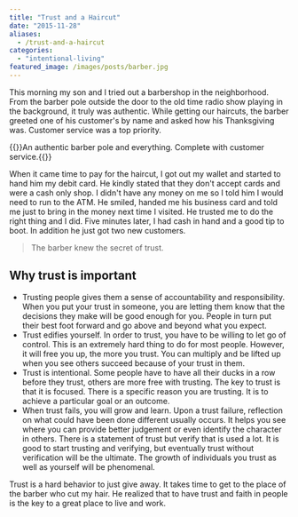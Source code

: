 ```yaml
---
title: "Trust and a Haircut"
date: "2015-11-28"
aliases:
  - /trust-and-a-haircut
categories: 
  - "intentional-living"
featured_image: /images/posts/barber.jpg
---
```


This morning my son and I tried out a barbershop in the neighborhood. From the barber pole outside the door to the old time radio show playing in the background, it truly was authentic. While getting our haircuts, the barber greeted one of his customer's by name and asked how his Thanksgiving was. Customer service was a top priority.

{{<featuredimage>}}An authentic barber pole and everything. Complete with customer service.{{</featuredimage>}}

When it came time to pay for the haircut, I got out my wallet and started to hand him my debit card. He kindly stated that they don't accept cards and were a cash only shop. I didn't have any money on me so I told him I would need to run to the ATM. He smiled, handed me his business card and told me just to bring in the money next time I visited. He trusted me to do the right thing and I did. Five minutes later, I had cash in hand and a good tip to boot. In addition he just got two new customers.

> The barber knew the secret of trust.

## Why trust is important

- Trusting people gives them a sense of accountability and responsibility. When you put your trust in someone, you are letting them know that the decisions they make will be good enough for you. People in turn put their best foot forward and go above and beyond what you expect.
- Trust edifies yourself. In order to trust, you have to be willing to let go of control. This is an extremely hard thing to do for most people. However, it will free you up, the more you trust. You can multiply and be lifted up when you see others succeed because of your trust in them.
- Trust is intentional. Some people have to have all their ducks in a row before they trust, others are more free with trusting. The key to trust is that it is focused. There is a specific reason you are trusting. It is to achieve a particular goal or an outcome.
- When trust fails, you will grow and learn. Upon a trust failure, reflection on what could have been done different usually occurs. It helps you see where you can provide better judgement or even identify the character in others. There is a statement of trust but verify that is used a lot. It is good to start trusting and verifying, but eventually trust without verification will be the ultimate. The growth of individuals you trust as well as yourself will be phenomenal.

Trust is a hard behavior to just give away. It takes time to get to the place of the barber who cut my hair. He realized that to have trust and faith in people is the key to a great place to live and work.

